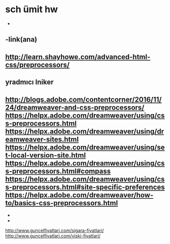 # sch ümit hw
-
-link(ana)
-
http://learn.shayhowe.com/advanced-html-css/preprocessors/
-
 yradmıcı lniker
 ----------------
 http://blogs.adobe.com/contentcorner/2016/11/24/dreamweaver-and-css-preprocessors/
 https://helpx.adobe.com/dreamweaver/using/css-preprocessors.html
 https://helpx.adobe.com/dreamweaver/using/dreamweaver-sites.html
 https://helpx.adobe.com/dreamweaver/using/set-local-version-site.html
 https://helpx.adobe.com/dreamweaver/using/css-preprocessors.html#compass
 https://helpx.adobe.com/dreamweaver/using/css-preprocessors.html#site-specific-preferences
 https://helpx.adobe.com/dreamweaver/how-to/basics-css-preprocessors.html
-
-
-

http://www.guncelfiyatlari.com/sigara-fiyatlari/
http://www.guncelfiyatlari.com/viski-fiyatlari/
